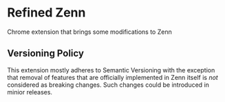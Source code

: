 # Refined Zenn

Chrome extension that brings some modifications to Zenn

## Versioning Policy

This extension mostly adheres to Semantic Versioning with the exception that removal of
features that are officially implemented in Zenn itself is *not* considered as breaking
changes.
Such changes could be introduced in minior releases.
